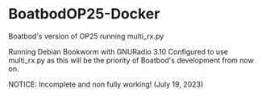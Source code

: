 # BoatbodOP25-Docker
Boatbod's version of OP25 running multi_rx.py

Running Debian Bookworm with GNURadio 3.10
Configured to use multi_rx.py as this will be the priority of Boatbod's development from now on.

NOTICE:
Incomplete and non fully working! (July 19, 2023)
